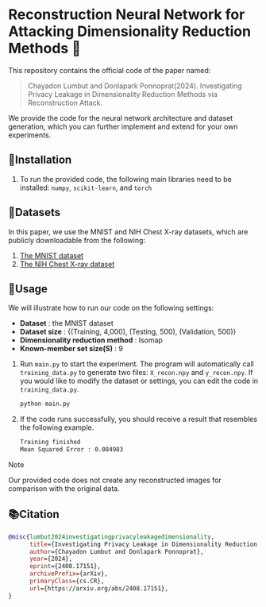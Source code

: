 # Reconstruction Neural Network for Attacking Dimensionality Reduction Methods :space_invader:

 This repository contains the official code of the paper named:
 > Chayadon Lumbut and Donlapark Ponnoprat(2024). Investigating Privacy Leakage in Dimensionality Reduction Methods via Reconstruction Attack.

We provide the code for the neural network architecture and dataset generation, which you can further implement and extend for your own experiments.

## 🔧Installation
1. To run the provided code, the following main libraries need to be installed: `numpy`, `scikit-learn`, and `torch`

## 📂Datasets
In this paper, we use the MNIST and NIH Chest X-ray datasets, which are publicly downloadable from the following:
1. [The MNIST dataset](https://keras.io/api/datasets/mnist/)
2. [The NIH Chest X-ray dataset](https://www.kaggle.com/datasets/nih-chest-xrays/data)

## 🤖Usage
We will illustrate how to run our code on the following settings:
 - **Dataset** : the MNIST dataset
 - **Dataset size** : {(Training, 4,000), (Testing, 500), (Validation, 500)}
 - **Dimensionality reduction method** : Isomap
 - **Known-member set size(S)** : 9
1. Run `main.py` to start the experiment. The program will automatically call `training_data.py` to generate two files: `X_recon.npy` and `y_recon.npy`. If you would like to modify the dataset or settings, you can edit the code in `training_data.py`.
      ```bash
      python main.py
      ```
2. If the code runs successfully, you should receive a result that resembles the following example.
      ```bash
      Training finished
      Mean Squared Error : 0.084983
      ```
> [!NOTE]
> Our provided code does not create any reconstructed images for comparison with the original data.
## 📚Citation
```bibtex
@misc{lumbut2024investigatingprivacyleakagedimensionality,
      title={Investigating Privacy Leakage in Dimensionality Reduction Methods via Reconstruction Attack}, 
      author={Chayadon Lumbut and Donlapark Ponnoprat},
      year={2024},
      eprint={2408.17151},
      archivePrefix={arXiv},
      primaryClass={cs.CR},
      url={https://arxiv.org/abs/2408.17151}, 
}
```
